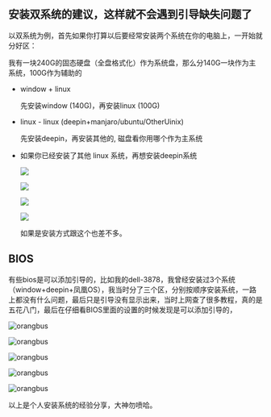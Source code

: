 ## 安装双系统的建议，这样就不会遇到引导缺失问题了

以双系统为例，首先如果你打算以后要经常安装两个系统在你的电脑上，一开始就分好区：

我有一块240G的固态硬盘（全盘格式化）作为系统盘，那么分140G一块作为主系统，100G作为辅助的

- window + linux

  先安装window (140G)，再安装linux (100G)

- linux - linux (deepin+manjaro/ubuntu/OtherUinix)

  先安装deepin，再安装其他的, 磁盘看你用哪个作为主系统

- 如果你已经安装了其他 linux 系统，再想安装deepin系统

  ![](https://github.com/orangbus/Tool/blob/master/images/step6.png?raw=true)

  ![](https://github.com/orangbus/Tool/blob/master/images/step7.png?raw=true)

  ![](https://github.com/orangbus/Tool/blob/master/images/step8.png?raw=true)

  ![](https://github.com/orangbus/Tool/blob/master/images/step9.png?raw=true)

  如果是安装方式跟这个也差不多。

## BIOS

有些bios是可以添加引导的，比如我的dell-3878，我曾经安装过3个系统（window+deepin+凤凰OS），我当时分了三个区，分别按顺序安装系统，一路上都没有什么问题，最后只是引导没有显示出来，当时上网查了很多教程，真的是五花八门，最后在仔细看BIOS里面的设置的时候发现是可以添加引导的，

![orangbus](https://github.com/orangbus/Tool/blob/master/images/step1.png?raw=true)

![orangbus](https://github.com/orangbus/Tool/blob/master/images/step2.png?raw=true)

![orangbus](https://github.com/orangbus/Tool/blob/master/images/step3.png?raw=true)

![orangbus](https://github.com/orangbus/Tool/blob/master/images/step4.png?raw=true)

![orangbus](https://github.com/orangbus/Tool/blob/master/images/step5.png?raw=true)

以上是个人安装系统的经验分享，大神勿喷哈。